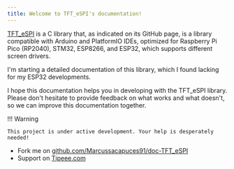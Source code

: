 ```yaml
---
title: Welcome to TFT_eSPI's documentation!
---
```


[TFT_eSPI](https://github.com/Bodmer/TFT_eSPI) is a C library that, as indicated on its GitHub page, is a library 
compatible with Arduino and PlatformIO IDEs, optimized for Raspberry Pi Pico (RP2040), STM32, ESP8266, and ESP32, which
supports different screen drivers.

I'm starting a detailed documentation of this library, which I found lacking for my ESP32 developments.

I hope this documentation helps you in developing with the TFT_eSPI library. Please don't hesitate to provide feedback
on what works and what doesn't, so we can improve this documentation together.

!!! Warning

    This project is under active development. Your help is desperately needed!

* Fork me on [github.com/Marcussacapuces91/doc-TFT_eSPI](https://github.com/Marcussacapuces91/doc-TFT_eSPI)
* Support on [Tipeee.com](https://fr.tipeee.com/marcussacapuces91)
